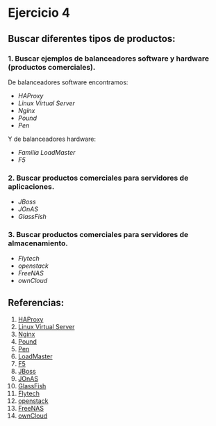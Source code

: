 # Ejercicio 4
## Buscar diferentes tipos de productos:
### 1. Buscar ejemplos de balanceadores software y hardware (productos comerciales). 
De balanceadores software encontramos:

* *HAProxy*
* *Linux Virtual Server*
* *Nginx*
* *Pound*
* *Pen*

Y de balanceadores hardware:

* *Familia LoadMaster*
* *F5*

### 2. Buscar productos comerciales para servidores de aplicaciones.

* *JBoss*
* *JOnAS*
* *GlassFish*

### 3. Buscar productos comerciales para servidores de almacenamiento.
* *Flytech*
* *openstack*
* *FreeNAS*
* *ownCloud*

## Referencias:
1. [HAProxy](https://unpocodejava.wordpress.com/2013/07/03/que-es-un-balanceador-de-carga-que-es-haproxy/ "HAProxy")
2. [Linux Virtual Server](http://www.linuxvirtualserver.org/ "Linux Virtual Server")
3. [Nginx](http://nginx.org/ "Nginx")
4. [Pound](http://www.apsis.ch/pound "Pound")
5. [Pen](http://siag.nu/pen/ "Pen")
6. [LoadMaster](https://kemptechnologies.com/es/server-load-balancing-appliances/loadmaster-2600/overview/ "LoadMaster")
7. [F5](https://f5.com/es/products/big-ip/local-traffic-manager-ltm "F5")
8. [JBoss](http://www.jboss.org/ "JBoss")
9. [JOnAS](https://jonas.ow2.org/bin/view/Main/ "JOnAS")
10. [GlassFish](https://glassfish.java.net/ "GlassFish")
11. [Flytech](http://www.flytech.es/productos/servidores/almacenamiento/ "Flytech")
12. [openstack](https://www.openstack.org/ "openstack")
13. [FreeNAS](http://www.freenas.org/ "FreeNAS")
14. [ownCloud](https://owncloud.org/ "ownCloud")